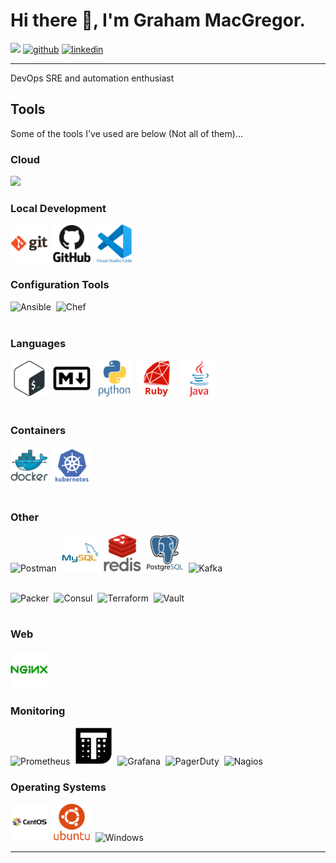 
# Hi there 👋, I'm Graham MacGregor.
![](https://komarev.com/ghpvc/?username=gmacgregor1&color=brightgreen&style=for-the-badge)
[![github](https://img.shields.io/badge/GitHub-100000?style=for-the-badge&logo=github&logoColor=white)][1]
[![linkedin](https://img.shields.io/badge/LinkedIn-0077B5?style=for-the-badge&logo=linkedin&logoColor=white)][2]

[1]: http://www.github.com/gmacgregor1
[2]: https://www.linkedin.com/in/grahammacgregor
---

DevOps SRE and automation enthusiast 

## Tools
Some of the tools I've used are below (Not all of them)...

### Cloud

<img src="https://cdn.jsdelivr.net/gh/devicons/devicon/icons/amazonwebservices/amazonwebservices-original-wordmark.svg" height="60" />

### Local Development

<img src="https://github.com/devicons/devicon/blob/master/icons/git/git-original-wordmark.svg" title="Git" alt="Git" height="60"/>&nbsp;
<img src="https://github.com/devicons/devicon/blob/master/icons/github/github-original-wordmark.svg" title="GitHub"  alt="GitHub" height="60"/>&nbsp;
<img src="https://github.com/devicons/devicon/blob/master/icons/vscode/vscode-original-wordmark.svg" title="VSCode"  alt="VSCode" height="60"/>&nbsp;

### Configuration Tools 

<img src="https://www.vectorlogo.zone/logos/ansible/ansible-icon.svg" title="Ansible"  alt="Ansible" height="60"/>&nbsp;
<img src="https://www.vectorlogo.zone/logos/chefio/chefio-ar21.svg" title="Chef"  alt="Chef" height="60"/>&nbsp;
<br><br>

### Languages

<img src="https://github.com/devicons/devicon/blob/master/icons/bash/bash-original.svg" title="Bash"  alt="Bash" height="60"/>&nbsp;
<img src="https://github.com/devicons/devicon/blob/master/icons/markdown/markdown-original.svg" title="Markdown"  alt="Markdown" height="60"/>&nbsp;
<img src="https://github.com/devicons/devicon/blob/master/icons/python/python-original-wordmark.svg" title="Python"  alt="Python" height="60"/>&nbsp;
<img src="https://github.com/devicons/devicon/blob/master/icons/ruby/ruby-plain-wordmark.svg" title="Ruby"  alt="Ruby" height="60"/>&nbsp;
<img src="https://github.com/devicons/devicon/blob/master/icons/java/java-original-wordmark.svg" title="Java"  alt="Java" height="60"/>&nbsp;
<br><br>

### Containers

<img src="https://github.com/devicons/devicon/blob/master/icons/docker/docker-original-wordmark.svg" title="Docker"  alt="Docker" height="60"/>&nbsp;
<img src="https://github.com/devicons/devicon/blob/master/icons/kubernetes/kubernetes-plain-wordmark.svg" title="Kubernetes"  alt="Kubernetes" height="60"/>&nbsp;
<br><br>

### Other

<img src="https://www.vectorlogo.zone/logos/getpostman/getpostman-icon.svg" title="Postman"  alt="Postman" height="60"/>&nbsp;
<img src="https://github.com/devicons/devicon/blob/master/icons/mysql/mysql-original-wordmark.svg" title="MySQL"  alt="MySQL" height="60"/>&nbsp;
<img src="https://github.com/devicons/devicon/blob/master/icons/redis/redis-original-wordmark.svg" title="Redis"  alt="Redis" height="60"/>&nbsp;
<img src="https://github.com/devicons/devicon/blob/master/icons/postgresql/postgresql-original-wordmark.svg" title="PostgreSQL"  alt="PostgreSQL" height="60"/>&nbsp;
<img src="https://www.vectorlogo.zone/logos/apache_kafka/apache_kafka-ar21.svg" title="Kafka"  alt="Kafka" width="" height="60"/>&nbsp;
<br><br>

<img src="https://www.vectorlogo.zone/logos/packerio/packerio-ar21.svg" title="Packer"  alt="Packer" width="" height="60"/>&nbsp;
<img src="https://www.vectorlogo.zone/logos/consulio/consulio-ar21.svg" title="Consul"  alt="Consul" height="60"/>&nbsp;
<img src="https://www.vectorlogo.zone/logos/terraformio/terraformio-ar21.svg" title="Terraform"  alt="Terraform" width="" height="60"/>&nbsp;
<img src="https://www.vectorlogo.zone/logos/vaultproject/vaultproject-ar21.svg" title="Vault" alt="Vault" width="" height="60"/>&nbsp;
<br><br>

### Web

<img src="https://github.com/devicons/devicon/blob/master/icons/nginx/nginx-original.svg" title="Nginx"  alt="Nginx" height="60"/>&nbsp;

### Monitoring

<img src="https://www.vectorlogo.zone/logos/prometheusio/prometheusio-ar21.svg" title="Prometheus"  alt="Prometheus" height="60"/>&nbsp;
<img src="https://github.com/cncf/artwork/blob/master/projects/thanos/icon/black/thanos-icon-black.svg" title="Thanos"  alt="Thanos" height="60"/>&nbsp;
<img src="https://www.vectorlogo.zone/logos/grafana/grafana-ar21.svg" title="Grafana"  alt="Grafana" height="60"/>&nbsp;
<img src="https://www.vectorlogo.zone/logos/pagerduty/pagerduty-ar21.svg" title="PagerDuty"  alt="PagerDuty" height="60"/>&nbsp;
<img src="https://www.vectorlogo.zone/logos/nagios/nagios-ar21.svg" title="Nagios"  alt="Nagios" height="60"/>&nbsp;

### Operating Systems

<img src="https://github.com/devicons/devicon/blob/master/icons/centos/centos-original-wordmark.svg" title="CentOS"  alt="CentOS" height="60"/>&nbsp;
<img src="https://github.com/devicons/devicon/blob/master/icons/ubuntu/ubuntu-plain-wordmark.svg" title="Ubuntu"  alt="Ubuntu" height="60"/>&nbsp;
<img src="https://upload.wikimedia.org/wikipedia/commons/e/e2/Windows_logo_and_wordmark_-_2021.svg" title="Windows"  alt="Windows" height="60"/>&nbsp;

<!--
## CI/CD

<img src="https://github.com/devicons/devicon/blob/master/icons/jenkins/jenkins-original.svg" title="Jenkins"  alt="Jenkins" height="60"/>&nbsp;

<img src="https://github.com/devicons/devicon/blob/master/icons/circleci/circleci-plain-wordmark.svg" title="CircleCI"  alt="CircleCI" height="60"/>&nbsp;

<img src="https://github.com/devicons/devicon/blob/master/icons/github/github-original-wordmark.svg" title="GitHub"  alt="GitHub" height="60"/>&nbsp; -->

---

